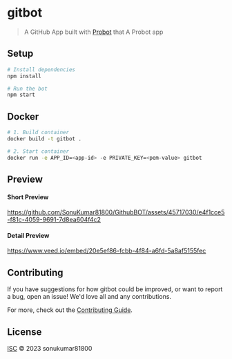 # gitbot

> A GitHub App built with [Probot](https://github.com/probot/probot) that A Probot app

## Setup

```sh
# Install dependencies
npm install

# Run the bot
npm start
```

## Docker

```sh
# 1. Build container
docker build -t gitbot .

# 2. Start container
docker run -e APP_ID=<app-id> -e PRIVATE_KEY=<pem-value> gitbot
```

## Preview

#### Short Preview

https://github.com/SonuKumar81800/GithubBOT/assets/45717030/e4f1cce5-f81c-4059-9691-7d8ea604f4c2


#### Detail Preview
https://www.veed.io/embed/20e5ef86-fcbb-4f84-a6fd-5a8af5155fec


## Contributing

If you have suggestions for how gitbot could be improved, or want to report a bug, open an issue! We'd love all and any contributions.

For more, check out the [Contributing Guide](CONTRIBUTING.md).

## License

[ISC](LICENSE) © 2023 sonukumar81800
